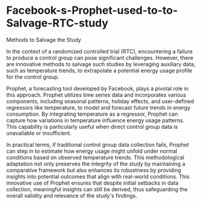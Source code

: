 # Facebook-s-Prophet-used-to-to-Salvage-RTC-study

Methods to Salvage the Study

In the context of a randomized controlled trial (RTC), encountering a failure to produce a control group can pose significant challenges. However, there are innovative methods to salvage such studies by leveraging auxiliary data, such as temperature trends, to extrapolate a potential energy usage profile for the control group.

Prophet, a forecasting tool developed by Facebook, plays a pivotal role in this approach. Prophet utilizes time series data and incorporates various components, including seasonal patterns, holiday effects, and user-defined regressors like temperature, to model and forecast future trends in energy consumption. By integrating temperature as a regressor, Prophet can capture how variations in temperature influence energy usage patterns. This capability is particularly useful when direct control group data is unavailable or insufficient.

In practical terms, if traditional control group data collection fails, Prophet can step in to estimate how energy usage might unfold under normal conditions based on observed temperature trends. This methodological adaptation not only preserves the integrity of the study by maintaining a comparative framework but also enhances its robustness by providing insights into potential outcomes that align with real-world conditions. This innovative use of Prophet ensures that despite initial setbacks in data collection, meaningful insights can still be derived, thus safeguarding the overall validity and relevance of the study's findings.
